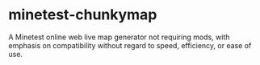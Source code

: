 # minetest-chunkymap
A Minetest online web live map generator not requiring mods, with emphasis on compatibility without regard to speed, efficiency, or ease of use.
